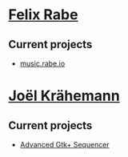 # [Felix Rabe](https://github.com/felixrabe)

## Current projects

- [music.rabe.io](https://music.rabe.io/)


# [Joël Krähemann](https://github.com/joelkraehemann)

## Current projects

- [Advanced Gtk+ Sequencer](http://gsequencer.org/)
